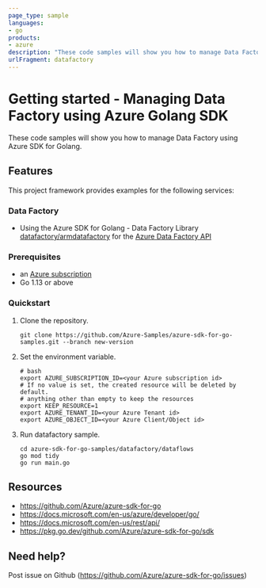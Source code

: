 ```yaml
---
page_type: sample
languages:
- go
products:
- azure
description: "These code samples will show you how to manage Data Factory using Azure SDK for Golang."
urlFragment: datafactory
---
```


# Getting started - Managing Data Factory using Azure Golang SDK

These code samples will show you how to manage Data Factory using Azure SDK for Golang.

## Features

This project framework provides examples for the following services:

### Data Factory
* Using the Azure SDK for Golang - Data Factory Library [datafactory/armdatafactory](https://pkg.go.dev/github.com/Azure/azure-sdk-for-go/sdk/resourcemanager/datafactory/armdatafactory) for the [Azure Data Factory API](https://docs.microsoft.com/en-us/rest/api/datafactory/)

### Prerequisites
* an [Azure subscription](https://azure.microsoft.com)
* Go 1.13 or above

### Quickstart

1. Clone the repository.

    ```
    git clone https://github.com/Azure-Samples/azure-sdk-for-go-samples.git --branch new-version
    ```
   
2. Set the environment variable.

   ```
   # bash
   export AZURE_SUBSCRIPTION_ID=<your Azure subscription id> 
   # If no value is set, the created resource will be deleted by default.
   # anything other than empty to keep the resources
   export KEEP_RESOURCE=1 
   export AZURE_TENANT_ID=<your Azure Tenant id>          
   export AZURE_OBJECT_ID=<your Azure Client/Object id> 
   ```

3. Run datafactory sample.

    ```
    cd azure-sdk-for-go-samples/datafactory/dataflows
    go mod tidy
    go run main.go
    ```
   
## Resources

- https://github.com/Azure/azure-sdk-for-go
- https://docs.microsoft.com/en-us/azure/developer/go/
- https://docs.microsoft.com/en-us/rest/api/
- https://pkg.go.dev/github.com/Azure/azure-sdk-for-go/sdk

## Need help?

Post issue on Github (https://github.com/Azure/azure-sdk-for-go/issues)
